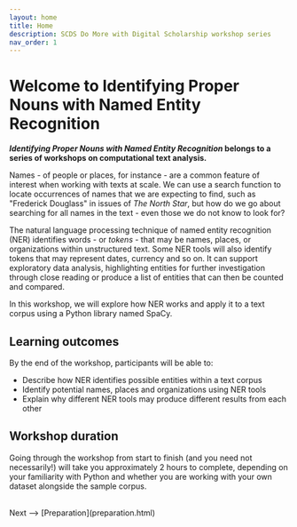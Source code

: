 ```yaml
---
layout: home
title: Home
description: SCDS Do More with Digital Scholarship workshop series
nav_order: 1
---
```


# Welcome to Identifying Proper Nouns with Named Entity Recognition

***Identifying Proper Nouns with Named Entity Recognition* belongs to a series of workshops on computational text analysis.**

Names - of people or places, for instance - are a common feature of interest when working with texts at scale. We can use a search function to locate occurrences of names that we are expecting to find, such as "Frederick Douglass" in issues of *The North Star*, but how do we go about searching for all names in the text - even those we do not know to look for?

The natural language processing technique of named entity recognition (NER) identifies words - or *tokens* - that may be names, places, or organizations within unstructured text. Some NER tools will also identify tokens that may represent dates, currency and so on. It can support exploratory data analysis, highlighting entities for further investigation through close reading or produce a list of entities that can then be counted and compared. 

In this workshop, we will explore how NER works and apply it to a text corpus using a Python library named SpaCy.

## Learning outcomes

By the end of the workshop, participants will be able to:
* Describe how NER identifies possible entities within a text corpus
* Identify potential names, places and organizations using NER tools
* Explain why different NER tools may produce different results from each other

## Workshop duration

Going through the workshop from start to finish (and you need not necessarily!) will take you approximately 2 hours to complete, depending on your familiarity with Python and whether you are working with your own dataset alongside the sample corpus.

<br />
Next --> [Preparation](preparation.html)





